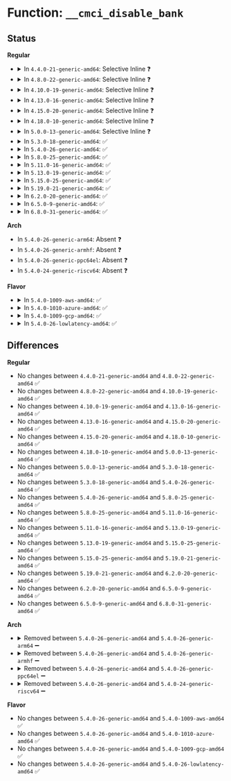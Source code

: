 # Function: <code>__cmci_disable_bank</code>

## Status
<b>Regular</b>
<ul>
<li>
<details>
<summary>In <code>4.4.0-21-generic-amd64</code>: Selective Inline ❓</summary>

```c
void __cmci_disable_bank(int bank)
```

```json
{
  "name": "__cmci_disable_bank",
  "collision_type": "Unique Static",
  "inline_type": "Selective",
  "funcs": [
    {
      "addr": 18446744071579137168,
      "name": "__cmci_disable_bank",
      "external": false,
      "loc": "arch/x86/kernel/cpu/mcheck/mce_intel.c:350",
      "file": "arch/x86/kernel/cpu/mcheck/mce_intel.c",
      "inline": "not declared, inlined",
      "caller_inline": [],
      "caller_func": [
        "arch/x86/kernel/cpu/mcheck/mce_intel.c:cmci_clear",
        "arch/x86/kernel/cpu/mcheck/mce_intel.c:cmci_disable_bank"
      ]
    }
  ],
  "symbols": [
    {
      "addr": 18446744071579137168,
      "name": "__cmci_disable_bank",
      "section": ".text",
      "bind": "STB_LOCAL",
      "size": 154
    }
  ]
}
```
</details>
</li>
<li>
<details>
<summary>In <code>4.8.0-22-generic-amd64</code>: Selective Inline ❓</summary>

```c
void __cmci_disable_bank(int bank)
```

```json
{
  "name": "__cmci_disable_bank",
  "collision_type": "Unique Static",
  "inline_type": "Selective",
  "funcs": [
    {
      "addr": 18446744071579137456,
      "name": "__cmci_disable_bank",
      "external": false,
      "loc": "arch/x86/kernel/cpu/mcheck/mce_intel.c:350",
      "file": "arch/x86/kernel/cpu/mcheck/mce_intel.c",
      "inline": "not declared, inlined",
      "caller_inline": [],
      "caller_func": [
        "arch/x86/kernel/cpu/mcheck/mce_intel.c:cmci_disable_bank",
        "arch/x86/kernel/cpu/mcheck/mce_intel.c:cmci_clear"
      ]
    }
  ],
  "symbols": [
    {
      "addr": 18446744071579137456,
      "name": "__cmci_disable_bank",
      "section": ".text",
      "bind": "STB_LOCAL",
      "size": 103
    }
  ]
}
```
</details>
</li>
<li>
<details>
<summary>In <code>4.10.0-19-generic-amd64</code>: Selective Inline ❓</summary>

```c
void __cmci_disable_bank(int bank)
```

```json
{
  "name": "__cmci_disable_bank",
  "collision_type": "Unique Static",
  "inline_type": "Selective",
  "funcs": [
    {
      "addr": 18446744071579144528,
      "name": "__cmci_disable_bank",
      "external": false,
      "loc": "arch/x86/kernel/cpu/mcheck/mce_intel.c:352",
      "file": "arch/x86/kernel/cpu/mcheck/mce_intel.c",
      "inline": "not declared, inlined",
      "caller_inline": [],
      "caller_func": [
        "arch/x86/kernel/cpu/mcheck/mce_intel.c:cmci_disable_bank",
        "arch/x86/kernel/cpu/mcheck/mce_intel.c:cmci_clear"
      ]
    }
  ],
  "symbols": [
    {
      "addr": 18446744071579144528,
      "name": "__cmci_disable_bank",
      "section": ".text",
      "bind": "STB_LOCAL",
      "size": 103
    }
  ]
}
```
</details>
</li>
<li>
<details>
<summary>In <code>4.13.0-16-generic-amd64</code>: Selective Inline ❓</summary>

```c
void __cmci_disable_bank(int bank)
```

```json
{
  "name": "__cmci_disable_bank",
  "collision_type": "Unique Static",
  "inline_type": "Selective",
  "funcs": [
    {
      "addr": 18446744071579142912,
      "name": "__cmci_disable_bank",
      "external": false,
      "loc": "arch/x86/kernel/cpu/mcheck/mce_intel.c:352",
      "file": "arch/x86/kernel/cpu/mcheck/mce_intel.c",
      "inline": "not declared, inlined",
      "caller_inline": [],
      "caller_func": [
        "arch/x86/kernel/cpu/mcheck/mce_intel.c:cmci_disable_bank",
        "arch/x86/kernel/cpu/mcheck/mce_intel.c:cmci_clear"
      ]
    }
  ],
  "symbols": [
    {
      "addr": 18446744071579142912,
      "name": "__cmci_disable_bank",
      "section": ".text",
      "bind": "STB_LOCAL",
      "size": 103
    }
  ]
}
```
</details>
</li>
<li>
<details>
<summary>In <code>4.15.0-20-generic-amd64</code>: Selective Inline ❓</summary>

```c
void __cmci_disable_bank(int bank)
```

```json
{
  "name": "__cmci_disable_bank",
  "collision_type": "Unique Static",
  "inline_type": "Selective",
  "funcs": [
    {
      "addr": 18446744071579157360,
      "name": "__cmci_disable_bank",
      "external": false,
      "loc": "arch/x86/kernel/cpu/mcheck/mce_intel.c:353",
      "file": "arch/x86/kernel/cpu/mcheck/mce_intel.c",
      "inline": "not declared, inlined",
      "caller_inline": [],
      "caller_func": [
        "arch/x86/kernel/cpu/mcheck/mce_intel.c:cmci_disable_bank",
        "arch/x86/kernel/cpu/mcheck/mce_intel.c:cmci_clear"
      ]
    }
  ],
  "symbols": [
    {
      "addr": 18446744071579157360,
      "name": "__cmci_disable_bank",
      "section": ".text",
      "bind": "STB_LOCAL",
      "size": 103
    }
  ]
}
```
</details>
</li>
<li>
<details>
<summary>In <code>4.18.0-10-generic-amd64</code>: Selective Inline ❓</summary>

```c
void __cmci_disable_bank(int bank)
```

```json
{
  "name": "__cmci_disable_bank",
  "collision_type": "Unique Static",
  "inline_type": "Selective",
  "funcs": [
    {
      "addr": 18446744071579168896,
      "name": "__cmci_disable_bank",
      "external": false,
      "loc": "arch/x86/kernel/cpu/mcheck/mce_intel.c:353",
      "file": "arch/x86/kernel/cpu/mcheck/mce_intel.c",
      "inline": "not declared, inlined",
      "caller_inline": [],
      "caller_func": [
        "arch/x86/kernel/cpu/mcheck/mce_intel.c:cmci_disable_bank",
        "arch/x86/kernel/cpu/mcheck/mce_intel.c:cmci_clear"
      ]
    }
  ],
  "symbols": [
    {
      "addr": 18446744071579168896,
      "name": "__cmci_disable_bank",
      "section": ".text",
      "bind": "STB_LOCAL",
      "size": 103
    }
  ]
}
```
</details>
</li>
<li>
<details>
<summary>In <code>5.0.0-13-generic-amd64</code>: Selective Inline ❓</summary>

```c
void __cmci_disable_bank(int bank)
```

```json
{
  "name": "__cmci_disable_bank",
  "collision_type": "Unique Static",
  "inline_type": "Selective",
  "funcs": [
    {
      "addr": 18446744071579158352,
      "name": "__cmci_disable_bank",
      "external": false,
      "loc": "arch/x86/kernel/cpu/mce/intel.c:353",
      "file": "arch/x86/kernel/cpu/mce/intel.c",
      "inline": "not declared, inlined",
      "caller_inline": [],
      "caller_func": [
        "arch/x86/kernel/cpu/mce/intel.c:cmci_disable_bank",
        "arch/x86/kernel/cpu/mce/intel.c:cmci_clear"
      ]
    }
  ],
  "symbols": [
    {
      "addr": 18446744071579158352,
      "name": "__cmci_disable_bank",
      "section": ".text",
      "bind": "STB_LOCAL",
      "size": 103
    }
  ]
}
```
</details>
</li>
<li>
<details>
<summary>In <code>5.3.0-18-generic-amd64</code>: ✅</summary>

```c
void __cmci_disable_bank(int bank)
```

```json
{
  "name": "__cmci_disable_bank",
  "collision_type": "Unique Static",
  "inline_type": "No",
  "funcs": [
    {
      "addr": 18446744071579169824,
      "name": "__cmci_disable_bank",
      "external": false,
      "loc": "arch/x86/kernel/cpu/mce/intel.c:353",
      "file": "arch/x86/kernel/cpu/mce/intel.c",
      "inline": "seen, unknown",
      "caller_inline": [],
      "caller_func": [
        "arch/x86/kernel/cpu/mce/intel.c:cmci_disable_bank",
        "arch/x86/kernel/cpu/mce/intel.c:cmci_clear"
      ]
    }
  ],
  "symbols": [
    {
      "addr": 18446744071579169824,
      "name": "__cmci_disable_bank",
      "section": ".text",
      "bind": "STB_LOCAL",
      "size": 103
    }
  ]
}
```
</details>
</li>
<li>
<details>
<summary>In <code>5.4.0-26-generic-amd64</code>: ✅</summary>

```c
void __cmci_disable_bank(int bank)
```

```json
{
  "name": "__cmci_disable_bank",
  "collision_type": "Unique Static",
  "inline_type": "No",
  "funcs": [
    {
      "addr": 18446744071579172256,
      "name": "__cmci_disable_bank",
      "external": false,
      "loc": "arch/x86/kernel/cpu/mce/intel.c:353",
      "file": "arch/x86/kernel/cpu/mce/intel.c",
      "inline": "seen, unknown",
      "caller_inline": [],
      "caller_func": [
        "arch/x86/kernel/cpu/mce/intel.c:cmci_disable_bank",
        "arch/x86/kernel/cpu/mce/intel.c:cmci_clear"
      ]
    }
  ],
  "symbols": [
    {
      "addr": 18446744071579172256,
      "name": "__cmci_disable_bank",
      "section": ".text",
      "bind": "STB_LOCAL",
      "size": 103
    }
  ]
}
```
</details>
</li>
<li>
<details>
<summary>In <code>5.8.0-25-generic-amd64</code>: ✅</summary>

```c
void __cmci_disable_bank(int bank)
```

```json
{
  "name": "__cmci_disable_bank",
  "collision_type": "Unique Static",
  "inline_type": "No",
  "funcs": [
    {
      "addr": 18446744071579190432,
      "name": "__cmci_disable_bank",
      "external": false,
      "loc": "arch/x86/kernel/cpu/mce/intel.c:356",
      "file": "arch/x86/kernel/cpu/mce/intel.c",
      "inline": "seen, unknown",
      "caller_inline": [],
      "caller_func": [
        "arch/x86/kernel/cpu/mce/intel.c:cmci_disable_bank",
        "arch/x86/kernel/cpu/mce/intel.c:cmci_clear"
      ]
    }
  ],
  "symbols": [
    {
      "addr": 18446744071579190432,
      "name": "__cmci_disable_bank",
      "section": ".text",
      "bind": "STB_LOCAL",
      "size": 103
    }
  ]
}
```
</details>
</li>
<li>
<details>
<summary>In <code>5.11.0-16-generic-amd64</code>: ✅</summary>

```c
void __cmci_disable_bank(int bank)
```

```json
{
  "name": "__cmci_disable_bank",
  "collision_type": "Unique Static",
  "inline_type": "No",
  "funcs": [
    {
      "addr": 18446744071579186144,
      "name": "__cmci_disable_bank",
      "external": false,
      "loc": "arch/x86/kernel/cpu/mce/intel.c:356",
      "file": "arch/x86/kernel/cpu/mce/intel.c",
      "inline": "seen, unknown",
      "caller_inline": [],
      "caller_func": [
        "arch/x86/kernel/cpu/mce/intel.c:cmci_disable_bank",
        "arch/x86/kernel/cpu/mce/intel.c:cmci_clear"
      ]
    }
  ],
  "symbols": [
    {
      "addr": 18446744071579186144,
      "name": "__cmci_disable_bank",
      "section": ".text",
      "bind": "STB_LOCAL",
      "size": 103
    }
  ]
}
```
</details>
</li>
<li>
<details>
<summary>In <code>5.13.0-19-generic-amd64</code>: ✅</summary>

```c
void __cmci_disable_bank(int bank)
```

```json
{
  "name": "__cmci_disable_bank",
  "collision_type": "Unique Static",
  "inline_type": "No",
  "funcs": [
    {
      "addr": 18446744071579192496,
      "name": "__cmci_disable_bank",
      "external": false,
      "loc": "arch/x86/kernel/cpu/mce/intel.c:356",
      "file": "arch/x86/kernel/cpu/mce/intel.c",
      "inline": "seen, unknown",
      "caller_inline": [],
      "caller_func": [
        "arch/x86/kernel/cpu/mce/intel.c:cmci_disable_bank",
        "arch/x86/kernel/cpu/mce/intel.c:cmci_clear"
      ]
    }
  ],
  "symbols": [
    {
      "addr": 18446744071579192496,
      "name": "__cmci_disable_bank",
      "section": ".text",
      "bind": "STB_LOCAL",
      "size": 103
    }
  ]
}
```
</details>
</li>
<li>
<details>
<summary>In <code>5.15.0-25-generic-amd64</code>: ✅</summary>

```c
void __cmci_disable_bank(int bank)
```

```json
{
  "name": "__cmci_disable_bank",
  "collision_type": "Unique Static",
  "inline_type": "No",
  "funcs": [
    {
      "addr": 18446744071579227648,
      "name": "__cmci_disable_bank",
      "external": false,
      "loc": "arch/x86/kernel/cpu/mce/intel.c:356",
      "file": "arch/x86/kernel/cpu/mce/intel.c",
      "inline": "seen, unknown",
      "caller_inline": [],
      "caller_func": [
        "arch/x86/kernel/cpu/mce/intel.c:cmci_disable_bank",
        "arch/x86/kernel/cpu/mce/intel.c:cmci_clear"
      ]
    }
  ],
  "symbols": [
    {
      "addr": 18446744071579227648,
      "name": "__cmci_disable_bank",
      "section": ".text",
      "bind": "STB_LOCAL",
      "size": 103
    }
  ]
}
```
</details>
</li>
<li>
<details>
<summary>In <code>5.19.0-21-generic-amd64</code>: ✅</summary>

```c
void __cmci_disable_bank(int bank)
```

```json
{
  "name": "__cmci_disable_bank",
  "collision_type": "Unique Static",
  "inline_type": "No",
  "funcs": [
    {
      "addr": 18446744071579278912,
      "name": "__cmci_disable_bank",
      "external": false,
      "loc": "arch/x86/kernel/cpu/mce/intel.c:356",
      "file": "arch/x86/kernel/cpu/mce/intel.c",
      "inline": "seen, unknown",
      "caller_inline": [],
      "caller_func": [
        "arch/x86/kernel/cpu/mce/intel.c:cmci_disable_bank",
        "arch/x86/kernel/cpu/mce/intel.c:cmci_clear"
      ]
    }
  ],
  "symbols": [
    {
      "addr": 18446744071579278912,
      "name": "__cmci_disable_bank",
      "section": ".text",
      "bind": "STB_LOCAL",
      "size": 127
    }
  ]
}
```
</details>
</li>
<li>
<details>
<summary>In <code>6.2.0-20-generic-amd64</code>: ✅</summary>

```c
void __cmci_disable_bank(int bank)
```

```json
{
  "name": "__cmci_disable_bank",
  "collision_type": "Unique Static",
  "inline_type": "No",
  "funcs": [
    {
      "addr": 18446744071579343136,
      "name": "__cmci_disable_bank",
      "external": false,
      "loc": "arch/x86/kernel/cpu/mce/intel.c:356",
      "file": "arch/x86/kernel/cpu/mce/intel.c",
      "inline": "seen, unknown",
      "caller_inline": [],
      "caller_func": [
        "arch/x86/kernel/cpu/mce/intel.c:cmci_disable_bank",
        "arch/x86/kernel/cpu/mce/intel.c:cmci_clear"
      ]
    }
  ],
  "symbols": [
    {
      "addr": 18446744071579343136,
      "name": "__cmci_disable_bank",
      "section": ".text",
      "bind": "STB_LOCAL",
      "size": 127
    }
  ]
}
```
</details>
</li>
<li>
<details>
<summary>In <code>6.5.0-9-generic-amd64</code>: ✅</summary>

```c
void __cmci_disable_bank(int bank)
```

```json
{
  "name": "__cmci_disable_bank",
  "collision_type": "Unique Static",
  "inline_type": "No",
  "funcs": [
    {
      "addr": 18446744071579352016,
      "name": "__cmci_disable_bank",
      "external": false,
      "loc": "arch/x86/kernel/cpu/mce/intel.c:356",
      "file": "arch/x86/kernel/cpu/mce/intel.c",
      "inline": "seen, unknown",
      "caller_inline": [],
      "caller_func": [
        "arch/x86/kernel/cpu/mce/intel.c:cmci_disable_bank",
        "arch/x86/kernel/cpu/mce/intel.c:cmci_clear"
      ]
    }
  ],
  "symbols": [
    {
      "addr": 18446744071579352016,
      "name": "__cmci_disable_bank",
      "section": ".text",
      "bind": "STB_LOCAL",
      "size": 127
    }
  ]
}
```
</details>
</li>
<li>
<details>
<summary>In <code>6.8.0-31-generic-amd64</code>: ✅</summary>

```c
void __cmci_disable_bank(int bank)
```

```json
{
  "name": "__cmci_disable_bank",
  "collision_type": "Unique Static",
  "inline_type": "No",
  "funcs": [
    {
      "addr": 18446744071579382080,
      "name": "__cmci_disable_bank",
      "external": false,
      "loc": "arch/x86/kernel/cpu/mce/intel.c:320",
      "file": "arch/x86/kernel/cpu/mce/intel.c",
      "inline": "seen, unknown",
      "caller_inline": [],
      "caller_func": [
        "arch/x86/kernel/cpu/mce/intel.c:cmci_disable_bank",
        "arch/x86/kernel/cpu/mce/intel.c:cmci_clear"
      ]
    }
  ],
  "symbols": [
    {
      "addr": 18446744071579382080,
      "name": "__cmci_disable_bank",
      "section": ".text",
      "bind": "STB_LOCAL",
      "size": 166
    }
  ]
}
```
</details>
</li>
</ul>
<b>Arch</b>
<ul>
<li>
In <code>5.4.0-26-generic-arm64</code>: Absent ❓
</li>
<li>
In <code>5.4.0-26-generic-armhf</code>: Absent ❓
</li>
<li>
In <code>5.4.0-26-generic-ppc64el</code>: Absent ❓
</li>
<li>
In <code>5.4.0-24-generic-riscv64</code>: Absent ❓
</li>
</ul>
<b>Flavor</b>
<ul>
<li>
<details>
<summary>In <code>5.4.0-1009-aws-amd64</code>: ✅</summary>

```c
void __cmci_disable_bank(int bank)
```

```json
{
  "name": "__cmci_disable_bank",
  "collision_type": "Unique Static",
  "inline_type": "No",
  "funcs": [
    {
      "addr": 18446744071579172512,
      "name": "__cmci_disable_bank",
      "external": false,
      "loc": "arch/x86/kernel/cpu/mce/intel.c:353",
      "file": "arch/x86/kernel/cpu/mce/intel.c",
      "inline": "seen, unknown",
      "caller_inline": [],
      "caller_func": [
        "arch/x86/kernel/cpu/mce/intel.c:cmci_disable_bank",
        "arch/x86/kernel/cpu/mce/intel.c:cmci_clear"
      ]
    }
  ],
  "symbols": [
    {
      "addr": 18446744071579172512,
      "name": "__cmci_disable_bank",
      "section": ".text",
      "bind": "STB_LOCAL",
      "size": 103
    }
  ]
}
```
</details>
</li>
<li>
<details>
<summary>In <code>5.4.0-1010-azure-amd64</code>: ✅</summary>

```c
void __cmci_disable_bank(int bank)
```

```json
{
  "name": "__cmci_disable_bank",
  "collision_type": "Unique Static",
  "inline_type": "No",
  "funcs": [
    {
      "addr": 18446744071579105648,
      "name": "__cmci_disable_bank",
      "external": false,
      "loc": "arch/x86/kernel/cpu/mce/intel.c:353",
      "file": "arch/x86/kernel/cpu/mce/intel.c",
      "inline": "seen, unknown",
      "caller_inline": [],
      "caller_func": [
        "arch/x86/kernel/cpu/mce/intel.c:cmci_disable_bank",
        "arch/x86/kernel/cpu/mce/intel.c:cmci_clear"
      ]
    }
  ],
  "symbols": [
    {
      "addr": 18446744071579105648,
      "name": "__cmci_disable_bank",
      "section": ".text",
      "bind": "STB_LOCAL",
      "size": 157
    }
  ]
}
```
</details>
</li>
<li>
<details>
<summary>In <code>5.4.0-1009-gcp-amd64</code>: ✅</summary>

```c
void __cmci_disable_bank(int bank)
```

```json
{
  "name": "__cmci_disable_bank",
  "collision_type": "Unique Static",
  "inline_type": "No",
  "funcs": [
    {
      "addr": 18446744071579172176,
      "name": "__cmci_disable_bank",
      "external": false,
      "loc": "arch/x86/kernel/cpu/mce/intel.c:353",
      "file": "arch/x86/kernel/cpu/mce/intel.c",
      "inline": "seen, unknown",
      "caller_inline": [],
      "caller_func": [
        "arch/x86/kernel/cpu/mce/intel.c:cmci_disable_bank",
        "arch/x86/kernel/cpu/mce/intel.c:cmci_clear"
      ]
    }
  ],
  "symbols": [
    {
      "addr": 18446744071579172176,
      "name": "__cmci_disable_bank",
      "section": ".text",
      "bind": "STB_LOCAL",
      "size": 103
    }
  ]
}
```
</details>
</li>
<li>
<details>
<summary>In <code>5.4.0-26-lowlatency-amd64</code>: ✅</summary>

```c
void __cmci_disable_bank(int bank)
```

```json
{
  "name": "__cmci_disable_bank",
  "collision_type": "Unique Static",
  "inline_type": "No",
  "funcs": [
    {
      "addr": 18446744071579177360,
      "name": "__cmci_disable_bank",
      "external": false,
      "loc": "arch/x86/kernel/cpu/mce/intel.c:353",
      "file": "arch/x86/kernel/cpu/mce/intel.c",
      "inline": "seen, unknown",
      "caller_inline": [],
      "caller_func": [
        "arch/x86/kernel/cpu/mce/intel.c:cmci_disable_bank",
        "arch/x86/kernel/cpu/mce/intel.c:cmci_clear"
      ]
    }
  ],
  "symbols": [
    {
      "addr": 18446744071579177360,
      "name": "__cmci_disable_bank",
      "section": ".text",
      "bind": "STB_LOCAL",
      "size": 103
    }
  ]
}
```
</details>
</li>
</ul>

## Differences
<b>Regular</b>
<ul>
<li>
No changes between <code>4.4.0-21-generic-amd64</code> and <code>4.8.0-22-generic-amd64</code> ✅
</li>
<li>
No changes between <code>4.8.0-22-generic-amd64</code> and <code>4.10.0-19-generic-amd64</code> ✅
</li>
<li>
No changes between <code>4.10.0-19-generic-amd64</code> and <code>4.13.0-16-generic-amd64</code> ✅
</li>
<li>
No changes between <code>4.13.0-16-generic-amd64</code> and <code>4.15.0-20-generic-amd64</code> ✅
</li>
<li>
No changes between <code>4.15.0-20-generic-amd64</code> and <code>4.18.0-10-generic-amd64</code> ✅
</li>
<li>
No changes between <code>4.18.0-10-generic-amd64</code> and <code>5.0.0-13-generic-amd64</code> ✅
</li>
<li>
No changes between <code>5.0.0-13-generic-amd64</code> and <code>5.3.0-18-generic-amd64</code> ✅
</li>
<li>
No changes between <code>5.3.0-18-generic-amd64</code> and <code>5.4.0-26-generic-amd64</code> ✅
</li>
<li>
No changes between <code>5.4.0-26-generic-amd64</code> and <code>5.8.0-25-generic-amd64</code> ✅
</li>
<li>
No changes between <code>5.8.0-25-generic-amd64</code> and <code>5.11.0-16-generic-amd64</code> ✅
</li>
<li>
No changes between <code>5.11.0-16-generic-amd64</code> and <code>5.13.0-19-generic-amd64</code> ✅
</li>
<li>
No changes between <code>5.13.0-19-generic-amd64</code> and <code>5.15.0-25-generic-amd64</code> ✅
</li>
<li>
No changes between <code>5.15.0-25-generic-amd64</code> and <code>5.19.0-21-generic-amd64</code> ✅
</li>
<li>
No changes between <code>5.19.0-21-generic-amd64</code> and <code>6.2.0-20-generic-amd64</code> ✅
</li>
<li>
No changes between <code>6.2.0-20-generic-amd64</code> and <code>6.5.0-9-generic-amd64</code> ✅
</li>
<li>
No changes between <code>6.5.0-9-generic-amd64</code> and <code>6.8.0-31-generic-amd64</code> ✅
</li>
</ul>
<b>Arch</b>
<ul>
<li>
<details>
<summary>Removed between <code>5.4.0-26-generic-amd64</code> and <code>5.4.0-26-generic-arm64</code> ➖</summary>

```c
void __cmci_disable_bank(int bank)
```
</details>
</li>
<li>
<details>
<summary>Removed between <code>5.4.0-26-generic-amd64</code> and <code>5.4.0-26-generic-armhf</code> ➖</summary>

```c
void __cmci_disable_bank(int bank)
```
</details>
</li>
<li>
<details>
<summary>Removed between <code>5.4.0-26-generic-amd64</code> and <code>5.4.0-26-generic-ppc64el</code> ➖</summary>

```c
void __cmci_disable_bank(int bank)
```
</details>
</li>
<li>
<details>
<summary>Removed between <code>5.4.0-26-generic-amd64</code> and <code>5.4.0-24-generic-riscv64</code> ➖</summary>

```c
void __cmci_disable_bank(int bank)
```
</details>
</li>
</ul>
<b>Flavor</b>
<ul>
<li>
No changes between <code>5.4.0-26-generic-amd64</code> and <code>5.4.0-1009-aws-amd64</code> ✅
</li>
<li>
No changes between <code>5.4.0-26-generic-amd64</code> and <code>5.4.0-1010-azure-amd64</code> ✅
</li>
<li>
No changes between <code>5.4.0-26-generic-amd64</code> and <code>5.4.0-1009-gcp-amd64</code> ✅
</li>
<li>
No changes between <code>5.4.0-26-generic-amd64</code> and <code>5.4.0-26-lowlatency-amd64</code> ✅
</li>
</ul>
